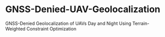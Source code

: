 # GNSS-Denied-UAV-Geolocalization
GNSS-Denied Geolocalization of UAVs Day and Night Using Terrain-Weighted Constraint Optimization
